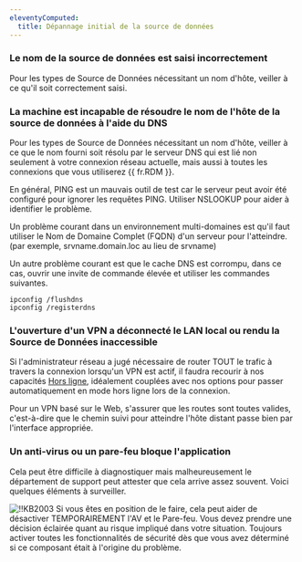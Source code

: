 ```yaml
---
eleventyComputed:
  title: Dépannage initial de la source de données
---
```

### Le nom de la source de données est saisi incorrectement
Pour les types de Source de Données nécessitant un nom d'hôte, veiller à ce qu'il soit correctement saisi.

### La machine est incapable de résoudre le nom de l'hôte de la source de données à l'aide du DNS
Pour les types de Source de Données nécessitant un nom d'hôte, veiller à ce que le nom fourni soit résolu par le serveur DNS qui est lié non seulement à votre connexion réseau actuelle, mais aussi à toutes les connexions que vous utiliserez {{ fr.RDM }}.

En général, PING est un mauvais outil de test car le serveur peut avoir été configuré pour ignorer les requêtes PING. Utiliser NSLOOKUP pour aider à identifier le problème.

Un problème courant dans un environnement multi-domaines est qu'il faut utiliser le Nom de Domaine Complet (FQDN) d'un serveur pour l'atteindre. (par exemple, srvname.domain.loc au lieu de srvname)

Un autre problème courant est que le cache DNS est corrompu, dans ce cas, ouvrir une invite de commande élevée et utiliser les commandes suivantes.

```
ipconfig /flushdns
ipconfig /registerdns
```

### L'ouverture d'un VPN a déconnecté le LAN local ou rendu la Source de Données inaccessible
Si l'administrateur réseau a jugé nécessaire de router TOUT le trafic à travers la connexion lorsqu'un VPN est actif, il faudra recourir à nos capacités [Hors ligne](/rdm/windows/data-sources/offline-mode/), idéalement couplées avec nos options pour passer automatiquement en mode hors ligne lors de la connexion.

Pour un VPN basé sur le Web, s'assurer que les routes sont toutes valides, c'est-à-dire que le chemin suivi pour atteindre l'hôte distant passe bien par l'interface appropriée.

### Un anti-virus ou un pare-feu bloque l'application
Cela peut être difficile à diagnostiquer mais malheureusement le département de support peut attester que cela arrive assez souvent. Voici quelques éléments à surveiller.

![!!KB2003](https://cdnweb.devolutions.net/docs/docs_en_kb_KB2003.png)
Si vous êtes en position de le faire, cela peut aider de désactiver TEMPORAIREMENT l'AV et le Pare-feu. Vous devez prendre une décision éclairée quant au risque impliqué dans votre situation. Toujours activer toutes les fonctionnalités de sécurité dès que vous avez déterminé si ce composant était à l'origine du problème.
